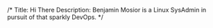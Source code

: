 /*
Title: Hi There
Description: Benjamin Mosior is a Linux SysAdmin in pursuit of that sparkly DevOps.
*/


